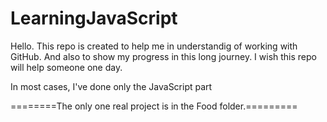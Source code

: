 # LearningJavaScript

Hello. This repo is created to help me in understandig of working with GitHub.
And also to show my progress in this long journey.
I wish this repo will help someone one day.

In most cases, I've done only the JavaScript part

========The only one real project is in the Food folder.=========
